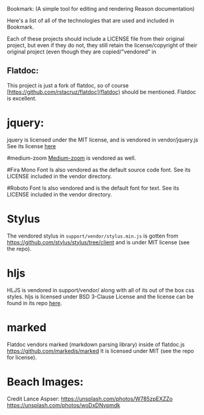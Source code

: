 Bookmark:
(A simple tool for editing and rendering Reason documentation)

Here's a list of all of the technologies that are used and included in Bookmark.

Each of these projects should include a LICENSE file from their original
project, but even if they do not, they still retain the license/copyright of
their original project (even though they are copied/"vendored" in 

## Flatdoc:
This project is just a fork of flatdoc, so of course
[https://github.com/rstacruz/flatdoc](flatdoc) should be mentioned.  Flatdoc is
excellent.

# jquery:
jquery is licensed under the MIT license, and is vendored in vendor/jquery.js
See its license [here](https://jquery.org/license/)

#medium-zoom
[Medium-zoom](https://github.com/francoischalifour/medium-zoom) is vendored as
well.

#Fira Mono Font
Is also vendored as the default source code font. See its LICENSE included in the vendor directory.

#Roboto Font
Is also vendored and is the default font for text. See its LICENSE included in the vendor directory.

# Stylus
The vendored stylus in `support/vendor/stylus.min.js` is gotten from
https://github.com/stylus/stylus/tree/client and is under MIT license (see the
repo).

# hljs
HLJS is vendored in support/vendor/ along with all of its out of the box css
styles.  hljs is licensed under BSD 3-Clause License and the license can be
found in its repo [here](https://github.com/highlightjs/highlight.js).


# marked
Flatdoc vendors marked (markdown parsing library) inside of flatdoc.js
https://github.com/markedjs/marked
It is licensed under MIT (see the repo for license).

# Beach Images:
Credit Lance Aspser:
https://unsplash.com/photos/W785zpEXZZo
https://unsplash.com/photos/woDxDNvpmdk
